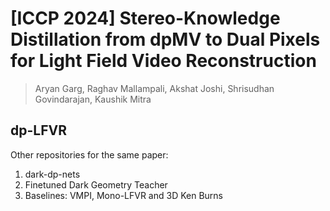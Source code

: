 # [ICCP 2024] Stereo-Knowledge Distillation from dpMV to Dual Pixels for Light Field Video Reconstruction    

> Aryan Garg, Raghav Mallampali, Akshat Joshi, Shrisudhan Govindarajan, Kaushik Mitra     

## dp-LFVR


Other repositories for the same paper:   
1. dark-dp-nets
2. Finetuned Dark Geometry Teacher
3. Baselines: VMPI, Mono-LFVR and 3D Ken Burns 
